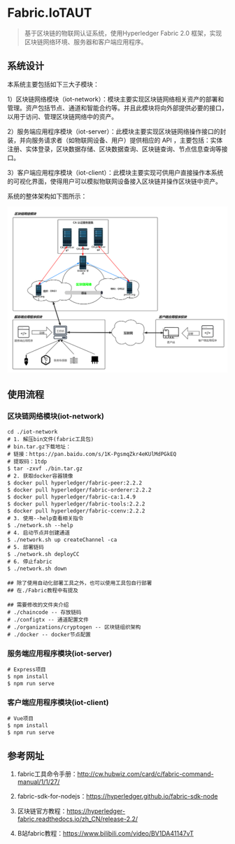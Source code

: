 # Fabric.IoTAUT
> 基于区块链的物联网认证系统，使用Hyperledger Fabric 2.0 框架，实现区块链网络环境、服务器和客户端应用程序。

##  系统设计

本系统主要包括如下三大子模块：

1）区块链网络模块（iot-network）：模块主要实现区块链网络相关资产的部署和管理。资产包括节点、通道和智能合约等。并且此模块将向外部提供必要的接口，以用于访问、管理区块链网络中的资产。

2）服务端应用程序模块（iot-server）：此模块主要实现区块链网络操作接口的封装，并向服务请求者（如物联网设备、用户）提供相应的 API ，主要包括：实体注册、实体登录，区块数据存储、区块数据查询、区块链查询、节点信息查询等接口。

3）客户端应用程序模块（iot-client）：此模块主要实现可供用户直接操作本系统的可视化界面，使得用户可以模拟物联网设备接入区块链并操作区块链中资产。

系统的整体架构如下图所示：

<img src="img/系统图.png" alt="系统图" style="zoom: 50%;" />

## 使用流程

### 区块链网络模块(iot-network)

```shell
cd ./iot-network
# 1. 解压bin文件(fabric工具包)
# bin.tar.gz下载地址：
# 链接：https://pan.baidu.com/s/1K-PgsmqZkr4eKUlMdPGkEQ 
# 提取码：1tdp
$ tar -zxvf ./bin.tar.gz
# 2. 获取docker容器镜像
$ docker pull hyperledger/fabric-peer:2.2.2
$ docker pull hyperledger/fabric-orderer:2.2.2
$ docker pull hyperledger/fabric-ca:1.4.9
$ docker pull hyperledger/fabric-tools:2.2.2
$ docker pull hyperledger/fabric-ccenv:2.2.2
# 3. 使用--help查看相关指令
$ ./network.sh --help
# 4. 启动节点并创建通道
$ ./network.sh up createChannel -ca
# 5. 部署链码
$ ./network.sh deployCC
# 6. 停止fabric
$ ./network.sh down

## 除了使用自动化部署工具之外，也可以使用工具包自行部署
## 在./Fabric教程中有提及

## 需要修改的文件夹介绍
# ./chaincode -- 存放链码
# ./configtx -- 通道配置文件
# ./organizations/cryptogen -- 区块链组织架构
# ./docker -- docker节点配置

```

### 服务端应用程序模块(iot-server)

```shell
# Express项目
$ npm install
$ npm run serve
```

### 客户端应用程序模块(iot-client)

```shell
# Vue项目
$ npm install
$ npm run serve
```

## 参考网址

1.   fabric工具命令手册：http://cw.hubwiz.com/card/c/fabric-command-manual/1/1/27/

2.   fabric-sdk-for-nodejs：https://hyperledger.github.io/fabric-sdk-node
3.   区块链官方教程：https://hyperledger-fabric.readthedocs.io/zh_CN/release-2.2/
4.   B站fabric教程：https://www.bilibili.com/video/BV1DA41147vT

